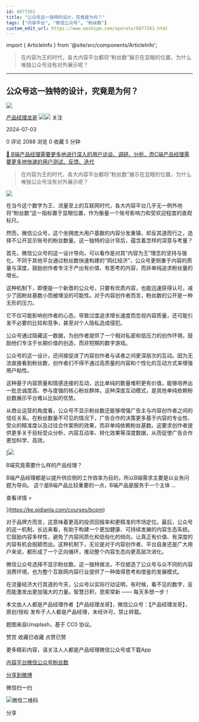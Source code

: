 ```yaml
---
id: 6077261
title: "公众号这一独特的设计，究竟是为何？"
tags: ["内容平台", "微信公众号", "粉丝数"]
custom_edit_url: https://www.woshipm.com/operate/6077261.html
---
```

import { ArticleInfo } from '@site/src/components/ArticleInfo';

<ArticleInfo
    author="产品经理龙哥"
    authorLink="https://www.woshipm.com/u/1232278"
    published="2024-07-03"
    views={2088}
    comments={0}
    collects={0}
/>

> 在内容为王的时代，各大内容平台都将“粉丝数”展示在显眼的位置，为什么唯独公众号没有对外展示呢？

---

## 公众号这一独特的设计，究竟是为何？

[![](https://static.woshipm.com/pmapp_avatar_20230725083838_7642.jpg?imageView2/1/w/72/h/72/q/100)](https://www.woshipm.com/u/1232278)

[产品经理龙哥](https://www.woshipm.com/u/1232278) ![](https://static.woshipm.com/tag/1121_1@2x.png)![](https://static.woshipm.com/tag/2105_1@2x.png) 关注

2024-07-03

0 评论 2088 浏览 0 收藏 5 分钟

[🔗 B端产品经理需要更多地进行深入的用户访谈、调研、分析，而C端产品经理需要更多地快速的用户测试、反馈、迭代](https://ke.qidianla.com/courses/bcpm)

> 在内容为王的时代，各大内容平台都将“粉丝数”展示在显眼的位置，为什么唯独公众号没有对外展示呢？

![](https://image.woshipm.com/2024/07/03/df93561c-38e6-11ef-90af-00163e142b65.png)

在当今这个数字为王、流量至上的互联网时代，各大内容平台几乎无一例外地将“粉丝数”这一指标置于显眼位置，作为衡量一个账号影响力和受欢迎程度的直观标尺。

然而，微信公众号，这个坐拥庞大用户基数的内容分发重镇，却反其道而行之，选择不公开显示账号的粉丝数量。这一独特的设计背后，蕴含着怎样的深意与考量？

首先，微信公众号的这一设计导向，可以看作是对其“内容为王”理念的坚持与强化。不同于其他平台通过粉丝数快速构建的“网红经济”，公众号更侧重于内容的质量与深度，鼓励创作者专注于产出有价值、有思考的内容，而非单纯追求粉丝量的增长。

这种机制下，即便是一个新晋的公众号，只要有优质内容，也能迅速获得认可，减少了因粉丝基数小而被埋没的可能性。对于内容创作者而言，粉丝数的公开是一种无形的压力。

它不仅可能影响创作者的心态，导致过度追求增长速度而忽视内容质量，还可能引发不必要的比较和竞争，甚至对个人隐私造成侵犯。

公众号通过隐藏这一数据，为创作者提供了一个相对私密和低压力的创作环境，鼓励他们专注于长期价值的创造，而非短期的数字游戏。

公众号的这一设计，还间接促进了内容创作者与读者之间更深层次的互动。因为无法直接看到粉丝数，创作者们不得不通过高质量的内容和个性化的互动方式来增强用户粘性。

这种基于内容质量和情感连接的互动，远比单纯的数量堆积更有价值，能够培养出一批忠诚度高、参与度强的核心粉丝群体。这种深度互动模式，是其他单纯依赖粉丝数展示平台难以比拟的优势。

从商业运营的角度看，公众号不显示粉丝数还能够增强广告主与内容创作者之间的信任关系。在粉丝数量不可见的情况下，广告合作的决策更多基于内容的专业性、受众的精准度以及过往合作案例的效果，而非单纯依赖粉丝基数。这要求创作者提供更多关于目标受众分析、内容互动率、转化效果等深度数据，从而促使广告合作更加科学、高效。

[![](https://image.woshipm.com/2023/08/02/f7cafd68-30e3-11ee-9da3-00163e0b5ff3.png)

B端究竟需要什么样的产品经理？

B端产品经理都是以提升供应侧的工作效率为目的，所以B端需求主要是以业务问题为导向。 这个是B端产品比较重要的一点，B端产品是服务于一个主体 ...

查看详情 >

](https://ke.qidianla.com/courses/bcpm)

对于品牌方而言，这意味着更高的投资回报率和更精准的市场定位。最后，公众号的这一机制，长远来看，有助于构建一个更加健康、可持续发展的内容生态系统。它鼓励内容多样性，避免了内容同质化和低俗化的倾向，让真正有价值、有深度的内容有机会脱颖而出。这种机制下，无论是对于内容创作者、平台自身还是广大用户来说，都形成了一个正向循环，推动整个内容生态向更高层次进化。

微信公众号选择不显示粉丝数，这一独特做法，不仅塑造了公众号与众不同的内容消费环境，也为整个互联网内容行业提供了一种值得思考和借鉴的发展模式。

在流量经济大行其道的今天，公众号以实际行动证明，有时候，看不见的数字，反而能激发出更加强大的力量。智慧日积，思索常新 —— 每天多想一步！

本文由人人都是产品经理作者【产品经理龙哥】，微信公众号：【产品经理龙哥】，原创/授权 发布于人人都是产品经理，未经许可，禁止转载。

题图来自Unsplash，基于 CC0 协议。

赞赏 收藏已收藏 点赞已赞

更多精彩内容，请关注人人都是产品经理微信公众号或下载App

[内容平台](https://www.woshipm.com/tag/%e5%86%85%e5%ae%b9%e5%b9%b3%e5%8f%b0)[微信公众号](https://www.woshipm.com/tag/%e5%be%ae%e4%bf%a1%e5%85%ac%e4%bc%97%e5%8f%b7)[粉丝数](https://www.woshipm.com/tag/%e7%b2%89%e4%b8%9d%e6%95%b0)

[分享到微博](https://service.weibo.com/share/share.php?appkey=2775287854&title=公众号这一独特的设计，究竟是为何？&url=https://www.woshipm.com/operate/6077261.html&pic=https://image.woshipm.com/2024/07/03/df93561c-38e6-11ef-90af-00163e142b65.png)

微信扫一扫

![微信二维码](https://api.pwmqr.com/qrcode/create/?url=https://www.woshipm.com/operate/6077261.html)

分享